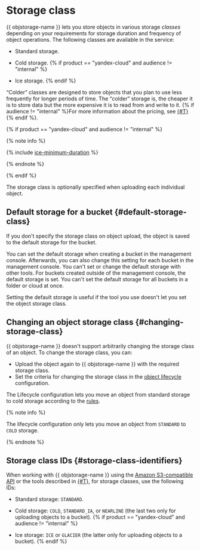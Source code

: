 # Storage class

{{ objstorage-name }} lets you store objects in various storage _classes_ depending on your requirements for storage duration and frequency of object operations. The following classes are available in the service:

* Standard storage.
* Cold storage.
   {% if product == "yandex-cloud" and audience != "internal" %}

* Ice storage.
   {% endif %}

<q>Colder</q> classes are designed to store objects that you plan to use less frequently for longer periods of time. The <q>colder</q> storage is, the cheaper it is to store data but the more expensive it is to read from and write to it. {% if audience != "internal" %}For more information about the pricing, see [{#T}](../pricing.md){% endif %}.

{% if product == "yandex-cloud" and audience != "internal" %}

{% note info %}

{% include [ice-minimum-duration](../../_includes/storage/ice-minimum-duration.md) %}

{% endnote %}

{% endif %}

The storage class is optionally specified when uploading each individual object.

## Default storage for a bucket {#default-storage-class}

If you don't specify the storage class on object upload, the object is saved to the default storage for the bucket.

You can set the default storage when creating a bucket in the management console. Afterwards, you can also change this setting for each bucket in the management console. You can't set or change the default storage with other tools. For buckets created outside of the management console, the default storage is set. You can't set the default storage for all buckets in a folder or cloud at once.

Setting the default storage is useful if the tool you use doesn't let you set the object storage class.

## Changing an object storage class {#changing-storage-class}

{{ objstorage-name }} doesn't support arbitrarily changing the storage class of an object. To change the storage class, you can:

- Upload the object again to {{ objstorage-name }} with the required storage class.
- Set the criteria for changing the storage class in the [object lifecycle](lifecycles.md) configuration.

The Lifecycle configuration lets you move an object from standard storage to cold storage according to the [rules](../s3/api-ref/lifecycles/xml-config.md).

{% note info %}

The lifecycle configuration only lets you move an object from `STANDARD` to `COLD` storage.

{% endnote %}


## Storage class IDs {#storage-class-identifiers}

When working with {{ objstorage-name }} using the [Amazon S3-compatible API](../s3/index.md) or the tools described in [{#T}](../tools/index.md), for storage classes, use the following IDs:

* Standard storage: `STANDARD`.
* Cold storage: `COLD`, `STANDARD_IA`, or `NEARLINE` (the last two only for uploading objects to a bucket).
   {% if product == "yandex-cloud" and audience != "internal" %}

* Ice storage: `ICE` or `GLACIER` (the latter only for uploading objects to a bucket).
   {% endif %}
